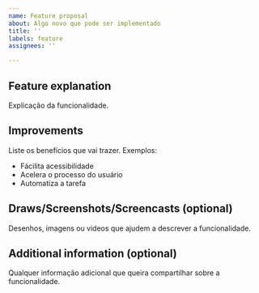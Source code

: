 ```yaml
---
name: Feature proposal
about: Algo novo que pode ser implementado
title: ''
labels: feature
assignees: ''

---
```


## Feature explanation
Explicação da funcionalidade.

## Improvements
Liste os benefícios que vai trazer. Exemplos:
- Fácilita acessibilidade
- Acelera o processo do usuário
- Automatiza a tarefa

## Draws/Screenshots/Screencasts (optional)
Desenhos, imagens ou videos que ajudem a descrever a funcionalidade.

## Additional information (optional)
Qualquer informação adicional que queira compartilhar sobre a funcionalidade.
